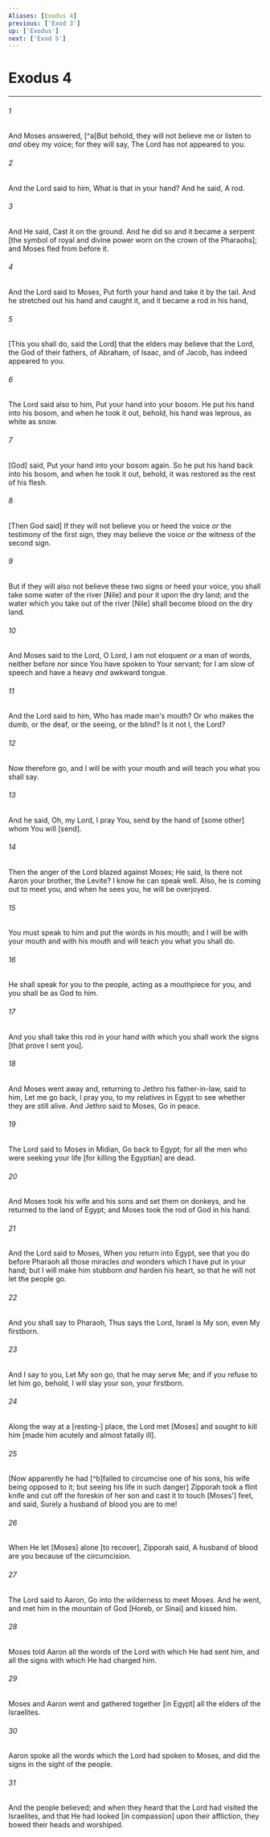 ```yaml
---
Aliases: [Exodus 4]
previous: ['Exod 3']
up: ['Exodus']
next: ['Exod 5']
---
```

# Exodus 4

***














###### 1 






And Moses answered, [^a]But behold, they will not believe me or listen to _and_ obey my voice; for they will say, The Lord has not appeared to you. 













###### 2 






And the Lord said to him, What is that in your hand? And he said, A rod. 













###### 3 






And He said, Cast it on the ground. And he did so and it became a serpent [the symbol of royal and divine power worn on the crown of the Pharaohs]; and Moses fled from before it. 













###### 4 






And the Lord said to Moses, Put forth your hand and take it by the tail. And he stretched out his hand and caught it, and it became a rod in his hand, 













###### 5 






[This you shall do, said the Lord] that the elders may believe that the Lord, the God of their fathers, of Abraham, of Isaac, and of Jacob, has indeed appeared to you. 













###### 6 






The Lord said also to him, Put your hand into your bosom. He put his hand into his bosom, and when he took it out, behold, his hand was leprous, as white as snow. 













###### 7 






[God] said, Put your hand into your bosom again. So he put his hand back into his bosom, and when he took it out, behold, it was restored as the rest of his flesh. 













###### 8 






[Then God said] If they will not believe you or heed the voice _or_ the testimony of the first sign, they may believe the voice _or_ the witness of the second sign. 













###### 9 






But if they will also not believe these two signs or heed your voice, you shall take some water of the river [Nile] and pour it upon the dry land; and the water which you take out of the river [Nile] shall become blood on the dry land. 













###### 10 






And Moses said to the Lord, O Lord, I am not eloquent _or_ a man of words, neither before nor since You have spoken to Your servant; for I am slow of speech and have a heavy _and_ awkward tongue. 













###### 11 






And the Lord said to him, Who has made man's mouth? Or who makes the dumb, or the deaf, or the seeing, or the blind? Is it not I, the Lord? 













###### 12 






Now therefore go, and I will be with your mouth and will teach you what you shall say. 













###### 13 






And he said, Oh, my Lord, I pray You, send by the hand of [some other] whom You will [send]. 













###### 14 






Then the anger of the Lord blazed against Moses; He said, Is there not Aaron your brother, the Levite? I know he can speak well. Also, he is coming out to meet you, and when he sees you, he will be overjoyed. 













###### 15 






You must speak to him and put the words in his mouth; and I will be with your mouth and with his mouth and will teach you what you shall do. 













###### 16 






He shall speak for you to the people, acting as a mouthpiece for you, and you shall be as God to him. 













###### 17 






And you shall take this rod in your hand with which you shall work the signs [that prove I sent you]. 













###### 18 






And Moses went away and, returning to Jethro his father-in-law, said to him, Let me go back, I pray you, to my relatives in Egypt to see whether they are still alive. And Jethro said to Moses, Go in peace. 













###### 19 






The Lord said to Moses in Midian, Go back to Egypt; for all the men who were seeking your life [for killing the Egyptian] are dead. 













###### 20 






And Moses took his wife and his sons and set them on donkeys, and he returned to the land of Egypt; and Moses took the rod of God in his hand. 













###### 21 






And the Lord said to Moses, When you return into Egypt, see that you do before Pharaoh all those miracles _and_ wonders which I have put in your hand; but I will make him stubborn _and_ harden his heart, so that he will not let the people go. 













###### 22 






And you shall say to Pharaoh, Thus says the Lord, Israel is My son, even My firstborn. 













###### 23 






And I say to you, Let My son go, that he may serve Me; and if you refuse to let him go, behold, I will slay your son, your firstborn. 













###### 24 






Along the way at a [resting-] place, the Lord met [Moses] and sought to kill him [made him acutely and almost fatally ill]. 













###### 25 






[Now apparently he had [^b]failed to circumcise one of his sons, his wife being opposed to it; but seeing his life in such danger] Zipporah took a flint knife and cut off the foreskin of her son and cast it to touch [Moses'] feet, and said, Surely a husband of blood you are to me! 













###### 26 






When He let [Moses] alone [to recover], Zipporah said, A husband of blood are you because of the circumcision. 













###### 27 






The Lord said to Aaron, Go into the wilderness to meet Moses. And he went, and met him in the mountain of God [Horeb, or Sinai] and kissed him. 













###### 28 






Moses told Aaron all the words of the Lord with which He had sent him, and all the signs with which He had charged him. 













###### 29 






Moses and Aaron went and gathered together [in Egypt] all the elders of the Israelites. 













###### 30 






Aaron spoke all the words which the Lord had spoken to Moses, and did the signs in the sight of the people. 













###### 31 






And the people believed; and when they heard that the Lord had visited the Israelites, and that He had looked [in compassion] upon their affliction, they bowed their heads and worshiped.

